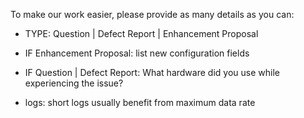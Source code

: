 To make our work easier, please provide as many details as you can:

* TYPE: Question | Defect Report | Enhancement Proposal
* IF Enhancement Proposal: list new configuration fields
* IF Question | Defect Report: What hardware did you use while experiencing the issue?

* logs: short logs usually benefit from maximum data rate
